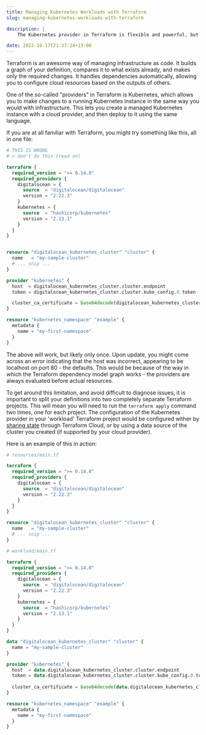 ```yaml
---
title: Managing Kubernetes Workloads with Terraform
slug: managing-kubernetes-workloads-with-terraform

description: |
    The Kubernetes provider in Terraform is flexible and powerful, but it is not without its quirks

date: 2022-10-17T21:37:24+13:00
---
```


Terraform is an awesome way of managing infrastructure as code. It builds a graph of your definition, compares it to what exists already, and makes only the required changes. It handles dependencies automatically, allowing you to configure cloud resources based on the outputs of others.

One of the so-called "providers" in Terraform is Kubernetes, which allows you to make changes to a running Kubernetes instance in the same way you would with infrastructure. This lets you create a managed Kubernetes instance with a cloud provider, and then deploy to it using the same language.

If you are at all familiar with Terraform, you might try something like this, all in one file:

```tf
# THIS IS WRONG
# > don't do this (read on)

terraform {
  required_version = ">= 0.14.0"
  required_providers {
    digitalocean = {
      source  = "digitalocean/digitalocean"
      version = "2.22.3"
    }
    kubernetes = {
      source  = "hashicorp/kubernetes"
      version = "2.13.1"
    }
  }
}


resource "digitalocean_kubernetes_cluster" "cluster" {
  name   = "my-sample-cluster"
  # ... snip ...
}

provider "kubernetes" {
  host  = digitalocean_kubernetes_cluster.cluster.endpoint
  token = digitalocean_kubernetes_cluster.cluster.kube_config.0.token

  cluster_ca_certificate = base64decode(digitalocean_kubernetes_cluster.cluster.kube_config.0.cluster_ca_certificate)
}

resource "kubernetes_namespace" "example" {
  metadata {
    name = "my-first-namespace"
  }
}
```

The above will work, but likely only once. Upon update, you might come across an error indicating that the host was incorrect, appearing to be localhost on port 80 - the defaults. This would be because of the way in which the Terraform dependency model graph works - the providers are always evaluated before actual resources.

To get around this limitation, and avoid difficult to diagnose issues, it is important to split your definitions into two completely separate Terraform projects. This will mean you will need to run the `terraform apply` command two times, one for each project. The configuration of the Kubernetes provider in your 'workload' Terraform project would be configured wither by [sharing state](https://www.terraform.io/language/state/remote-state-data) through Terraform Cloud, or by using a data source of the cluster you created (if supported by your cloud provider).

Here is an example of this in action:

```tf
# resources/main.tf

terraform {
  required_version = ">= 0.14.0"
  required_providers {
    digitalocean = {
      source  = "digitalocean/digitalocean"
      version = "2.22.3"
    }
  }
}

resource "digitalocean_kubernetes_cluster" "cluster" {
  name   = "my-sample-cluster"
  # ... snip ...
}
```

```tf
# workload/main.tf

terraform {
  required_version = ">= 0.14.0"
  required_providers {
    digitalocean = {
      source  = "digitalocean/digitalocean"
      version = "2.22.3"
    }
    kubernetes = {
      source  = "hashicorp/kubernetes"
      version = "2.13.1"
    }
  }
}

data "digitalocean_kubernetes_cluster" "cluster" {
  name = "my-sample-cluster"
}

provider "kubernetes" {
  host  = data.digitalocean_kubernetes_cluster.cluster.endpoint
  token = data.digitalocean_kubernetes_cluster.cluster.kube_config.0.token
  
  cluster_ca_certificate = base64decode(data.digitalocean_kubernetes_cluster.cluster.kube_config.0.cluster_ca_certificate)
}

resource "kubernetes_namespace" "example" {
  metadata {
    name = "my-first-namespace"
  }
}
```

